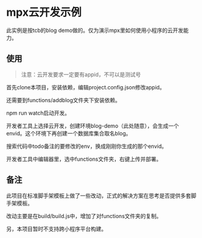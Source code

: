 # mpx云开发示例

此实例是按tcb的blog demo做的。仅为演示mpx里如何使用小程序的云开发能力。


## 使用

> 注意：云开发要求一定要有appid，不可以是测试号

首先clone本项目，安装依赖，编辑project.config.json修改appid。

还需要到functions/addblog文件夹下安装依赖。

npm run watch启动开发。

开发者工具上选择云开发，创建环境blog-demo（此处随意），会生成一个envid。这个环境下再创建一个数据库集合取名blog。

搜索代码中todo备注的要修改的env，换成刚刚你生成的那个envid。

开发者工具中编辑器里，选中functions文件夹，右键上传并部署。

## 备注

此项目在标准脚手架模板上做了一些改动，正式的解决方案在思考是否提供多套脚手架模板。

改动主要是在build/build.js中，增加了对functions文件夹的复制。

另，本项目暂时不支持跨小程序平台构建。
